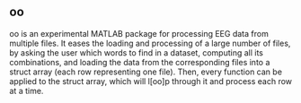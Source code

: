 ## oo

oo is an experimental MATLAB package for processing EEG data from multiple files. It eases the loading and processing of a large number of files, by asking the user which words to find in a dataset, computing all its combinations, and loading the data from the corresponding files into a struct array (each row representing one file). Then, every function can be applied to the struct array, which will l[oo]p through it and process each row at a time.


